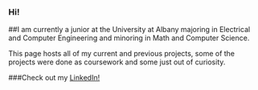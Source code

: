 ### Hi!

##I am currently a junior at the University at Albany majoring in Electrical and Computer Engineering and minoring in Math and Computer Science.

This page hosts all of my current and previous projects, some of the projects were done as coursework and some just out of curiosity.

###Check out my [LinkedIn!](https://www.linkedin.com/in/michael-jacques-5b010b205/)

<!--
**mtjacques/mtjacques** is a ✨ _special_ ✨ repository because its `README.md` (this file) appears on your GitHub profile.

Here are some ideas to get you started:

- 🔭 I’m currently working on ...
- 🌱 I’m currently learning ...
- 👯 I’m looking to collaborate on ...
- 🤔 I’m looking for help with ...
- 💬 Ask me about ...
- 📫 How to reach me: ...
- 😄 Pronouns: ...
- ⚡ Fun fact: ...
-->
